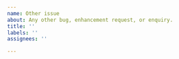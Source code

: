 ```yaml
---
name: Other issue
about: Any other bug, enhancement request, or enquiry.
title: ''
labels: ''
assignees: ''

---
```



